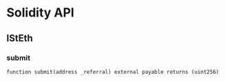 # Solidity API

## IStEth

### submit

```solidity
function submit(address _referral) external payable returns (uint256)
```

